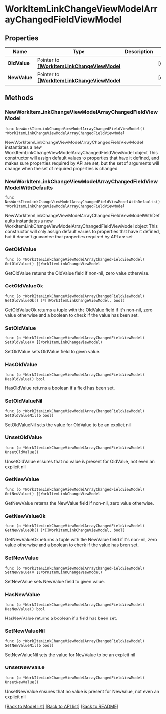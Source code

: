 # WorkItemLinkChangeViewModelArrayChangedFieldViewModel

## Properties

Name | Type | Description | Notes
------------ | ------------- | ------------- | -------------
**OldValue** | Pointer to [**[]WorkItemLinkChangeViewModel**](WorkItemLinkChangeViewModel.md) |  | [optional] 
**NewValue** | Pointer to [**[]WorkItemLinkChangeViewModel**](WorkItemLinkChangeViewModel.md) |  | [optional] 

## Methods

### NewWorkItemLinkChangeViewModelArrayChangedFieldViewModel

`func NewWorkItemLinkChangeViewModelArrayChangedFieldViewModel() *WorkItemLinkChangeViewModelArrayChangedFieldViewModel`

NewWorkItemLinkChangeViewModelArrayChangedFieldViewModel instantiates a new WorkItemLinkChangeViewModelArrayChangedFieldViewModel object
This constructor will assign default values to properties that have it defined,
and makes sure properties required by API are set, but the set of arguments
will change when the set of required properties is changed

### NewWorkItemLinkChangeViewModelArrayChangedFieldViewModelWithDefaults

`func NewWorkItemLinkChangeViewModelArrayChangedFieldViewModelWithDefaults() *WorkItemLinkChangeViewModelArrayChangedFieldViewModel`

NewWorkItemLinkChangeViewModelArrayChangedFieldViewModelWithDefaults instantiates a new WorkItemLinkChangeViewModelArrayChangedFieldViewModel object
This constructor will only assign default values to properties that have it defined,
but it doesn't guarantee that properties required by API are set

### GetOldValue

`func (o *WorkItemLinkChangeViewModelArrayChangedFieldViewModel) GetOldValue() []WorkItemLinkChangeViewModel`

GetOldValue returns the OldValue field if non-nil, zero value otherwise.

### GetOldValueOk

`func (o *WorkItemLinkChangeViewModelArrayChangedFieldViewModel) GetOldValueOk() (*[]WorkItemLinkChangeViewModel, bool)`

GetOldValueOk returns a tuple with the OldValue field if it's non-nil, zero value otherwise
and a boolean to check if the value has been set.

### SetOldValue

`func (o *WorkItemLinkChangeViewModelArrayChangedFieldViewModel) SetOldValue(v []WorkItemLinkChangeViewModel)`

SetOldValue sets OldValue field to given value.

### HasOldValue

`func (o *WorkItemLinkChangeViewModelArrayChangedFieldViewModel) HasOldValue() bool`

HasOldValue returns a boolean if a field has been set.

### SetOldValueNil

`func (o *WorkItemLinkChangeViewModelArrayChangedFieldViewModel) SetOldValueNil(b bool)`

 SetOldValueNil sets the value for OldValue to be an explicit nil

### UnsetOldValue
`func (o *WorkItemLinkChangeViewModelArrayChangedFieldViewModel) UnsetOldValue()`

UnsetOldValue ensures that no value is present for OldValue, not even an explicit nil
### GetNewValue

`func (o *WorkItemLinkChangeViewModelArrayChangedFieldViewModel) GetNewValue() []WorkItemLinkChangeViewModel`

GetNewValue returns the NewValue field if non-nil, zero value otherwise.

### GetNewValueOk

`func (o *WorkItemLinkChangeViewModelArrayChangedFieldViewModel) GetNewValueOk() (*[]WorkItemLinkChangeViewModel, bool)`

GetNewValueOk returns a tuple with the NewValue field if it's non-nil, zero value otherwise
and a boolean to check if the value has been set.

### SetNewValue

`func (o *WorkItemLinkChangeViewModelArrayChangedFieldViewModel) SetNewValue(v []WorkItemLinkChangeViewModel)`

SetNewValue sets NewValue field to given value.

### HasNewValue

`func (o *WorkItemLinkChangeViewModelArrayChangedFieldViewModel) HasNewValue() bool`

HasNewValue returns a boolean if a field has been set.

### SetNewValueNil

`func (o *WorkItemLinkChangeViewModelArrayChangedFieldViewModel) SetNewValueNil(b bool)`

 SetNewValueNil sets the value for NewValue to be an explicit nil

### UnsetNewValue
`func (o *WorkItemLinkChangeViewModelArrayChangedFieldViewModel) UnsetNewValue()`

UnsetNewValue ensures that no value is present for NewValue, not even an explicit nil

[[Back to Model list]](../README.md#documentation-for-models) [[Back to API list]](../README.md#documentation-for-api-endpoints) [[Back to README]](../README.md)


